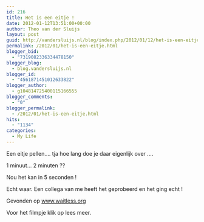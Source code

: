 ```yaml
---
id: 216
title: Het is een eitje !
date: 2012-01-12T13:51:00+00:00
author: Theo van der Sluijs
layout: post
guid: http://vandersluijs.nl/blog/index.php/2012/01/12/het-is-een-eitje/
permalink: /2012/01/het-is-een-eitje.html
blogger_bid:
  - "7319082336334478150"
blogger_blog:
  - blog.vandersluijs.nl
blogger_id:
  - "4561871451012633822"
blogger_author:
  - g104814725400115166555
blogger_comments:
  - "0"
blogger_permalink:
  - /2012/01/het-is-een-eitje.html
hits:
  - "1134"
categories:
  - My Life
---
```

Een eitje pellen…. tja hoe lang doe je daar eigenlijk over …. 

1 minuut… 2 minuten ?? 

Nou het kan in 5 seconden ! 

Echt waar. Een collega van me heeft het geprobeerd en het ging echt ! 

Gevonden op www.waitless.org 

Voor het filmpje klik op lees meer.